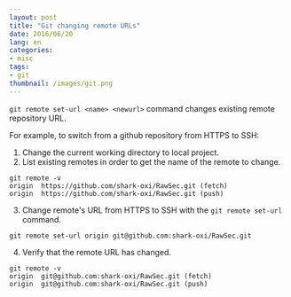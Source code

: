 ```yaml
---
layout: post
title: "Git changing remote URLs"
date: 2016/06/20
lang: en
categories:
- misc
tags:
- git
thumbnail: /images/git.png
---
```

`git remote set-url <name> <newurl>` command changes existing remote repository URL.

For example, to switch from a github repository from HTTPS to SSH:
1. Change the current working directory to local project.
2. List existing remotes in order to get the name of the remote to change.
```git
git remote -v
origin  https://github.com/shark-oxi/RawSec.git (fetch)
origin  https://github.com/shark-oxi/RawSec.git (push)
```
3. Change remote's URL from HTTPS to SSH with the `git remote set-url` command.
```git
git remote set-url origin git@github.com:shark-oxi/RawSec.git
```
4. Verify that the remote URL has changed.
```git
git remote -v
origin  git@github.com:shark-oxi/RawSec.git (fetch)
origin  git@github.com:shark-oxi/RawSec.git (push)
```

